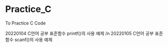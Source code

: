 # Practice_C
To Practice C Code

20220104 C언어 공부
표준함수 printf()의 사용 예제
/n
20220105 C언어 공부
표준함수 scanf()의 사용 예제
